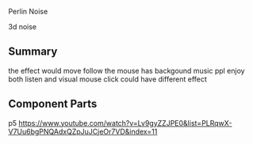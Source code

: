 Perlin Noise

3d noise
## Summary

the effect would move follow the mouse 
has backgound music
ppl enjoy both listen and visual
mouse click could have different effect

## Component Parts
p5
https://www.youtube.com/watch?v=Lv9gyZZJPE0&list=PLRqwX-V7Uu6bgPNQAdxQZpJuJCjeOr7VD&index=11
